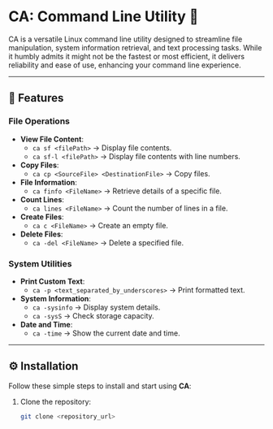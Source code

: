 # CA: Command Line Utility 🚀  

CA is a versatile Linux command line utility designed to streamline file manipulation, system information retrieval, and text processing tasks. While it humbly admits it might not be the fastest or most efficient, it delivers reliability and ease of use, enhancing your command line experience.  

---

## 🌟 Features  

### File Operations  
- **View File Content**:  
  - `ca sf <filePath>` → Display file contents.  
  - `ca sf-l <filePath>` → Display file contents with line numbers.  
- **Copy Files**:  
  - `ca cp <SourceFile> <DestinationFile>` → Copy files.  
- **File Information**:  
  - `ca finfo <FileName>` → Retrieve details of a specific file.  
- **Count Lines**:  
  - `ca lines <FileName>` → Count the number of lines in a file.  
- **Create Files**:  
  - `ca c <FileName>` → Create an empty file.  
- **Delete Files**:  
  - `ca -del <FileName>` → Delete a specified file.  

### System Utilities  
- **Print Custom Text**:  
  - `ca -p <text_separated_by_underscores>` → Print formatted text.  
- **System Information**:  
  - `ca -sysinfo` → Display system details.  
  - `ca -sysS` → Check storage capacity.  
- **Date and Time**:  
  - `ca -time` → Show the current date and time.  

---

## ⚙️ Installation  

Follow these simple steps to install and start using **CA**:  

1. Clone the repository:  
   ```bash
   git clone <repository_url>
